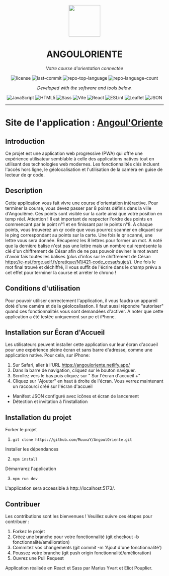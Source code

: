 <p align="center">
  <img src="https://angouloriente.netlify.app/assets/logo-angouloriente-BX4nC5aD.webp" width="100" />
</p>
<p align="center">
    <h1 align="center">ANGOULORIENTE</h1>
</p>
<p align="center">
    <em>Votre course d'orientation connectée</em>
</p>
<p align="center">
	<img src="https://img.shields.io/github/license/MuuvaY/AngoulOriente?style=flat&color=0080ff" alt="license">
	<img src="https://img.shields.io/github/last-commit/MuuvaY/AngoulOriente?style=flat&logo=git&logoColor=white&color=0080ff" alt="last-commit">
	<img src="https://img.shields.io/github/languages/top/MuuvaY/AngoulOriente?style=flat&color=0080ff" alt="repo-top-language">
	<img src="https://img.shields.io/github/languages/count/MuuvaY/AngoulOriente?style=flat&color=0080ff" alt="repo-language-count">
<p>
<p align="center">
		<em>Developed with the software and tools below.</em>
</p>
<p align="center">
	<img src="https://img.shields.io/badge/JavaScript-F7DF1E.svg?style=flat&logo=JavaScript&logoColor=black" alt="JavaScript">
	<img src="https://img.shields.io/badge/HTML5-E34F26.svg?style=flat&logo=HTML5&logoColor=white" alt="HTML5">
	<img src="https://img.shields.io/badge/Sass-CC6699.svg?style=flat&logo=Sass&logoColor=white" alt="Sass">
	<img src="https://img.shields.io/badge/Vite-646CFF.svg?style=flat&logo=Vite&logoColor=white" alt="Vite">
	<img src="https://img.shields.io/badge/React-61DAFB.svg?style=flat&logo=React&logoColor=black" alt="React">
	<img src="https://img.shields.io/badge/ESLint-4B32C3.svg?style=flat&logo=ESLint&logoColor=white" alt="ESLint">
	<img src="https://img.shields.io/badge/Leaflet-199900.svg?style=flat&logo=Leaflet&logoColor=white" alt="Leaflet">
	<img src="https://img.shields.io/badge/JSON-000000.svg?style=flat&logo=JSON&logoColor=white" alt="JSON">
</p>
<hr>

# Site de l'application : [Angoul'Oriente](angouloriente.netlify.app)

## Introduction

Ce projet est une application web progressive (PWA) qui offre une expérience utilisateur semblable à celle des applications natives tout en utilisant des technologies web modernes. Les fonctionnalités clés incluent l'accès hors ligne, le géolocalisation et l'utilisation de la caméra en guise de lecteur de qr code.

## Description

Cette application vous fait vivre une course d'orientation intéractive. Pour terminer la course, vous devez passer par 8 points définis dans la ville d'Angoulême. Ces points sont visible sur la carte ainsi que votre position en temp réel. Attention ! Il est important de respecter l'ordre des points en commencant par le point n°1 et en finissant par le points n°8. A chaque points, vous trouverez un qr code que vous pourrez scanner en cliquant sur le ping correspondant au points sur la carte. Une fois le qr scanné, une lettre vous sera donnée. Récuperez les 8 lettres pour former un mot. A noté que la dernière balise n'est pas une lettre mais un nombre qui représente la clé d'un chiffrement de César afin de ne pas pouvoir deviner le mot avant d'avoir fais toutes les balises (plus d'infos sur le chiffrement de César: https://e-nsi.forge.aeif.fr/pratique/N1/421-code_cesar/sujet/). Une fois le mot final trouvé et déchiffré, il vous suffit de l'écrire dans le champ prévu a cet effet pour terminer la course et arréter le chrono !

## Conditions d'utilisation

Pour pouvoir utiliser correctement l'application, il vous faudra un appareil doté d'une caméra et de la géolocalisation. Il faut aussi répondre "autoriser" quand ces fonctionnalités vous sont demandées d'activer.
A noter que cette application a été testée uniquement sur pc et iPhone.

## Installation sur Écran d'Accueil

Les utilisateurs peuvent installer cette application sur leur écran d'accueil pour une expérience pleine écran et sans barre d'adresse, comme une application native. Pour cela, sur iPhone: 
1. Sur Safari, aller à l'URL https://angouloriente.netlify.app/
2. Dans la barre de navigation, cliquez sur le bouton naviguer.
3. Scrollez vers le bas puis cliquez sur " Sur l'écran d'accueil         +"
4. Cliquez sur "Ajouter" en haut à droite de l'écran.
Vous verrez maintenant un raccourci créé sur l'écran d'accueil

- Manifest JSON configuré avec icônes et écran de lancement
- Détection et invitation à l'installation

## Installation du projet

Forker le projet

1. `git clone https://github.com/MuuvaY/AngoulOriente.git `

Installer les dépendances 

2. `npm install `

Démarrarez l'application 

3. `npm run dev`

L'application sera accessible à http://localhost:5173/.

## Contribuer

Les contributions sont les bienvenues ! Veuillez suivre ces étapes pour contribuer :

1. Forkez le projet
2. Créez une branche pour votre fonctionnalité (git checkout -b fonctionnalité/amélioration)
3. Commitez vos changements (git commit -m 'Ajout d'une fonctionnalité')
4. Poussez votre branche (git push origin fonctionnalité/amélioration)
5. Ouvrez une Pull Request

Application réalisée en React et Sass par Marius Yvart et Eliot Pouplier.
